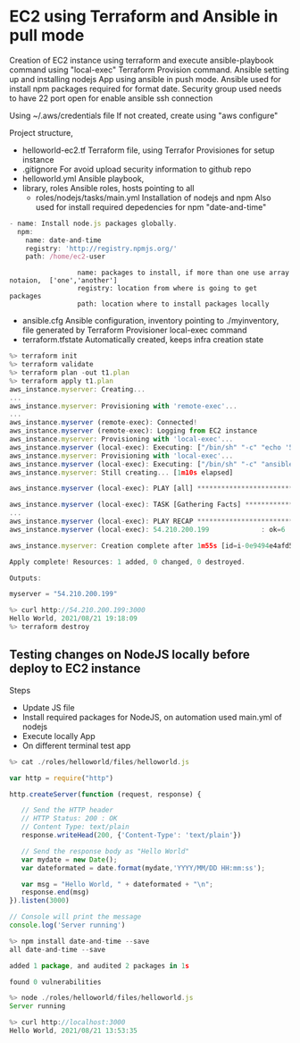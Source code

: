 # EC2 using Terraform and Ansible in pull mode

Creation of EC2 instance using terraform and execute ansible-playbook command using "local-exec" Terraform Provision command. Ansible setting up and installing nodejs App using ansible in push mode. Ansible used for install npm packages required for format date.
Security group used needs to have 22 port open for enable ansible ssh connection


Using ~/.aws/credentials file
If not created, create using "aws configure"

Project structure,
- helloworld-ec2.tf  Terraform file, using Terrafor Provisiones for setup instance
- .gitignore         For avoid upload security information to github repo
- helloworld.yml     Ansible playbook, 
- library, roles     Ansible roles, hosts pointing to all
  - roles/nodejs/tasks/main.yml 
                     Installation of nodejs and npm
                     Also used for install required depedencies for npm "date-and-time"

```js
- name: Install node.js packages globally.
  npm:
    name: date-and-time
    registry: 'http://registry.npmjs.org/'
    path: /home/ec2-user
```

                     name: packages to install, if more than one use array notaion,  ['one','another']
                     registry: location from where is going to get packages
                     path: location where to install packages locally
- ansible.cfg        Ansible configuration, inventory pointing to ./myinventory, file generated by Terraform Provisioner local-exec command
- terraform.tfstate  Automatically created, keeps infra creation state

```js
%> terraform init
%> terraform validate
%> terraform plan -out t1.plan
%> terraform apply t1.plan
aws_instance.myserver: Creating...
...
aws_instance.myserver: Provisioning with 'remote-exec'...
...
aws_instance.myserver (remote-exec): Connected!
aws_instance.myserver (remote-exec): Logging from EC2 instance
aws_instance.myserver: Provisioning with 'local-exec'...
aws_instance.myserver (local-exec): Executing: ["/bin/sh" "-c" "echo '54.210.200.199' > ./myinventory"]
aws_instance.myserver: Provisioning with 'local-exec'...
aws_instance.myserver (local-exec): Executing: ["/bin/sh" "-c" "ansible-playbook -i myinventory --private-key ~/.ssh/EffectiveDevOpsAWS.pem helloworld.yml"]
aws_instance.myserver: Still creating... [1m10s elapsed]

aws_instance.myserver (local-exec): PLAY [all] *********************************************************************

aws_instance.myserver (local-exec): TASK [Gathering Facts] *********************************************************
...
aws_instance.myserver (local-exec): PLAY RECAP *********************************************************************
aws_instance.myserver (local-exec): 54.210.200.199             : ok=6    changed=5    unreachable=0    failed=0    skipped=0    rescued=0    ignored=0

aws_instance.myserver: Creation complete after 1m55s [id=i-0e9494e4afd5a878f]

Apply complete! Resources: 1 added, 0 changed, 0 destroyed.

Outputs:

myserver = "54.210.200.199"

%> curl http://54.210.200.199:3000
Hello World, 2021/08/21 19:18:09
%> terraform destroy
```

## Testing changes on NodeJS locally before deploy to EC2 instance

Steps
- Update JS file
- Install required packages for NodeJS, on automation used main.yml of nodejs
- Execute locally App
- On different terminal test app

```js
%> cat ./roles/helloworld/files/helloworld.js

var http = require("http")

http.createServer(function (request, response) {

   // Send the HTTP header
   // HTTP Status: 200 : OK
   // Content Type: text/plain
   response.writeHead(200, {'Content-Type': 'text/plain'})

   // Send the response body as "Hello World"
   var mydate = new Date();
   var dateformated = date.format(mydate,'YYYY/MM/DD HH:mm:ss');

   var msg = "Hello World, " + dateformated + "\n";
   response.end(msg)
}).listen(3000)

// Console will print the message
console.log('Server running')

%> npm install date-and-time --save
all date-and-time --save

added 1 package, and audited 2 packages in 1s

found 0 vulnerabilities

%> node ./roles/helloworld/files/helloworld.js
Server running

%> curl http://localhost:3000
Hello World, 2021/08/21 13:53:35

```